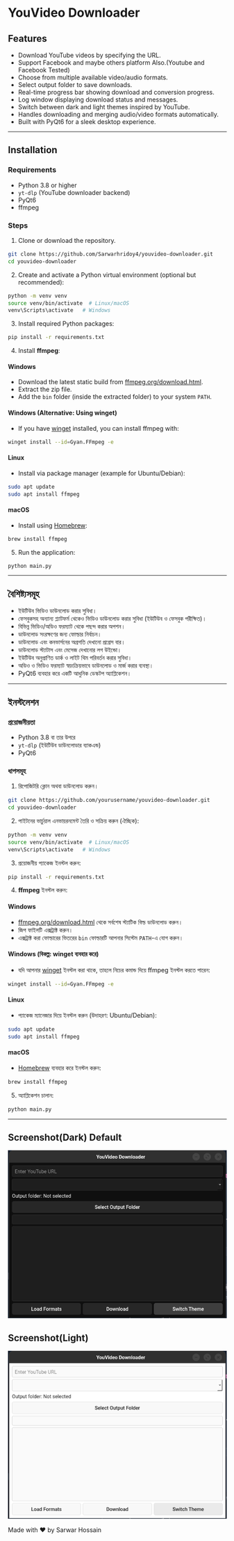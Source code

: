 # YouVideo Downloader

## Features

- Download YouTube videos by specifying the URL.
- Support Facebook and maybe others platform Also.(Youtube and Facebook Tested)
- Choose from multiple available video/audio formats.
- Select output folder to save downloads.
- Real-time progress bar showing download and conversion progress.
- Log window displaying download status and messages.
- Switch between dark and light themes inspired by YouTube.
- Handles downloading and merging audio/video formats automatically.
- Built with PyQt6 for a sleek desktop experience.

---

## Installation

### Requirements

- Python 3.8 or higher
- `yt-dlp` (YouTube downloader backend)
- PyQt6
- ffmpeg

### Steps

1. Clone or download the repository.

```bash
git clone https://github.com/Sarwarhridoy4/youvideo-downloader.git
cd youvideo-downloader
```

2. Create and activate a Python virtual environment (optional but recommended):

```bash
python -m venv venv
source venv/bin/activate  # Linux/macOS
venv\Scripts\activate   # Windows
```

3. Install required Python packages:

```bash
pip install -r requirements.txt
```

4. Install **ffmpeg**:

#### Windows

- Download the latest static build from [ffmpeg.org/download.html](https://ffmpeg.org/download.html).
- Extract the zip file.
- Add the `bin` folder (inside the extracted folder) to your system `PATH`.

#### Windows (Alternative: Using winget)

- If you have [winget](https://learn.microsoft.com/en-us/windows/package-manager/winget/) installed, you can install ffmpeg with:

```bash
winget install --id=Gyan.FFmpeg -e
```

#### Linux

- Install via package manager (example for Ubuntu/Debian):

```bash
sudo apt update
sudo apt install ffmpeg
```

#### macOS

- Install using [Homebrew](https://brew.sh/):

```bash
brew install ffmpeg
```

5. Run the application:

```bash
python main.py
```

---

## বৈশিষ্ট্যসমূহ

- ইউটিউব ভিডিও ডাউনলোড করার সুবিধা।
- ফেসবুকসহ অন্যান্য প্ল্যাটফর্ম থেকেও ভিডিও ডাউনলোড করার সুবিধা (ইউটিউব ও ফেসবুক পরীক্ষিত)।
- বিভিন্ন ভিডিও/অডিও ফরম্যাট থেকে পছন্দ করার অপশন।
- ডাউনলোড সংরক্ষণের জন্য ফোল্ডার নির্বাচন।
- ডাউনলোড এবং কনভার্সনের অগ্রগতি দেখানো প্রগ্রেস বার।
- ডাউনলোড স্ট্যাটাস এবং মেসেজ দেখানোর লগ উইন্ডো।
- ইউটিউব অনুপ্রাণিত ডার্ক ও লাইট থিম পরিবর্তন করার সুবিধা।
- অডিও ও ভিডিও ফরম্যাট স্বয়ংক্রিয়ভাবে ডাউনলোড ও মার্জ করার ব্যবস্থা।
- PyQt6 ব্যবহার করে একটি আধুনিক ডেস্কটপ অ্যাপ্লিকেশন।

---

## ইনস্টলেশন

### প্রয়োজনীয়তা

- Python 3.8 বা তার উপরে
- `yt-dlp` (ইউটিউব ডাউনলোডার ব্যাকএন্ড)
- PyQt6

### ধাপসমূহ

1. রিপোজিটরি ক্লোন অথবা ডাউনলোড করুন।

```bash
git clone https://github.com/yourusername/youvideo-downloader.git
cd youvideo-downloader
```

2. পাইটনের ভার্চুয়াল এনভায়রনমেন্ট তৈরি ও সক্রিয় করুন (ঐচ্ছিক):

```bash
python -m venv venv
source venv/bin/activate  # Linux/macOS
venv\Scripts\activate   # Windows
```

3. প্রয়োজনীয় প্যাকেজ ইনস্টল করুন:

```bash
pip install -r requirements.txt
```

4. **ffmpeg** ইনস্টল করুন:

#### Windows

- [ffmpeg.org/download.html](https://ffmpeg.org/download.html) থেকে সর্বশেষ স্ট্যাটিক বিল্ড ডাউনলোড করুন।
- জিপ ফাইলটি এক্সট্রাক্ট করুন।
- এক্সট্রাক্ট করা ফোল্ডারের ভিতরের `bin` ফোল্ডারটি আপনার সিস্টেম `PATH`-এ যোগ করুন।

#### Windows (বিকল্প: winget ব্যবহার করে)

- যদি আপনার [winget](https://learn.microsoft.com/en-us/windows/package-manager/winget/) ইনস্টল করা থাকে, তাহলে নিচের কমান্ড দিয়ে ffmpeg ইনস্টল করতে পারেন:

```bash
winget install --id=Gyan.FFmpeg -e
```

#### Linux

- প্যাকেজ ম্যানেজার দিয়ে ইনস্টল করুন (উদাহরণ: Ubuntu/Debian):

```bash
sudo apt update
sudo apt install ffmpeg
```

#### macOS

- [Homebrew](https://brew.sh/) ব্যবহার করে ইনস্টল করুন:

```bash
brew install ffmpeg
```

5. অ্যাপ্লিকেশন চালান:

```bash
python main.py
```

---

## Screenshot(Dark) Default

![YouVideo Downloader Screenshot](./assets/screenshot/Screenshot_dark.png)

## Screenshot(Light)

![YouVideo Downloader Screenshot](./assets/screenshot/Screenshot_light.png)


Made with ❤️ by Sarwar Hossain

